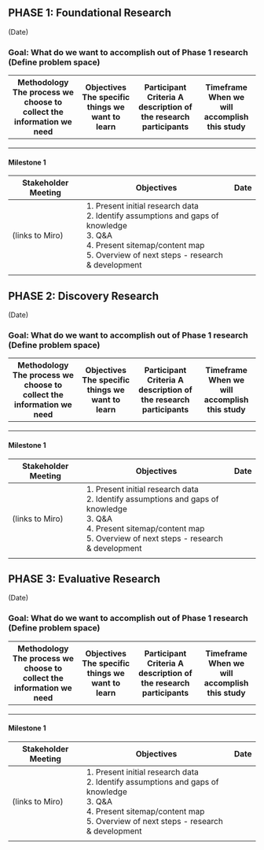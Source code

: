 ## PHASE 1: Foundational Research 

(Date) 

 

### Goal: What do we want to accomplish out of Phase 1 research (Define problem space) 



| Methodology  The process we choose to collect the information we need    | Objectives  The specific things we want to learn  | Participant Criteria  A description of the research participants  | Timeframe  When we will accomplish this study  |
|-|-|-|-|
|     |   |   |   |
|     |   |   |   |
|     |   |   |   |




#### Milestone 1 



| Stakeholder Meeting  | Objectives  | Date  |
|-|-|-|
| (links to Miro)  | 1. Present initial research data<br>  2. Identify assumptions and gaps of knowledge<br>  3. Q&A<br>  4. Present sitemap/content map<br>  5. Overview of next steps - research & development<br>  |   |
|  |  |  |



## PHASE 2: Discovery Research 

(Date) 

### Goal: What do we want to accomplish out of Phase 1 research (Define problem space)
 


| Methodology  The process we choose to collect the information we need    | Objectives  The specific things we want to learn  | Participant Criteria  A description of the research participants  | Timeframe  When we will accomplish this study  |
|-|-|-|-|
|     |   |   |   |
|     |   |   |   |
|     |   |   |   |

 

#### Milestone 1 



| Stakeholder Meeting  | Objectives  | Date  |
|-|-|-|
| (links to Miro)  | 1. Present initial research data<br>  2. Identify assumptions and gaps of knowledge<br>  3. Q&A<br>  4. Present sitemap/content map<br>  5. Overview of next steps - research & development<br>  |   |
|  |  |  |



 

## PHASE 3: Evaluative Research 

(Date) 

 
### Goal: What do we want to accomplish out of Phase 1 research (Define problem space) 



| Methodology  The process we choose to collect the information we need    | Objectives  The specific things we want to learn  | Participant Criteria  A description of the research participants  | Timeframe  When we will accomplish this study  |
|-|-|-|-|
|     |   |   |   |
|     |   |   |   |
|     |   |   |   |



#### Milestone 1




| Stakeholder Meeting  | Objectives  | Date  |
|-|-|-|
| (links to Miro)  | 1. Present initial research data<br>  2. Identify assumptions and gaps of knowledge<br>  3. Q&A<br>  4. Present sitemap/content map<br>  5. Overview of next steps - research & development<br>  |   |
|  |  |  |
